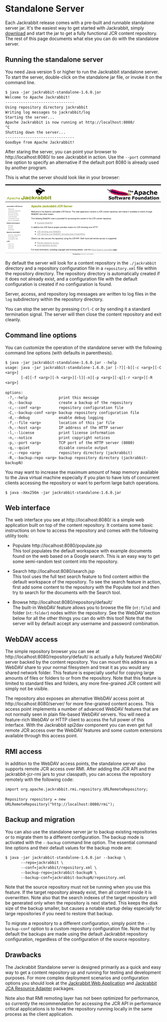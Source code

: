 <!--
   Licensed to the Apache Software Foundation (ASF) under one or more
   contributor license agreements.  See the NOTICE file distributed with
   this work for additional information regarding copyright ownership.
   The ASF licenses this file to You under the Apache License, Version 2.0
   (the "License"); you may not use this file except in compliance with
   the License.  You may obtain a copy of the License at

       http://www.apache.org/licenses/LICENSE-2.0

   Unless required by applicable law or agreed to in writing, software
   distributed under the License is distributed on an "AS IS" BASIS,
   WITHOUT WARRANTIES OR CONDITIONS OF ANY KIND, either express or implied.
   See the License for the specific language governing permissions and
   limitations under the License.
-->

Standalone Server
=================
Each Jackrabbit release comes with a pre-built and runnable standalone server jar. It's the easiest way to get started 
with Jackrabbit, simply [download](downloads.html) and start the jar to get a fully functional JCR content repository.
The rest of this page documents what else you can do with the standalone server.


Running the standalone server
-----------------------------
You need Java version 5 or higher to run the Jackrabbit standalone server.
To start the server, double-click on the standalone jar file, or invoke it
on the command line.

    $ java -jar jackrabbit-standalone-1.6.0.jar
    Welcome to Apache Jackrabbit!
    -------------------------------
    Using repository directory jackrabbit
    Writing log messages to jackrabbit/log
    Starting the server...
    Apache Jackrabbit is now running at http://localhost:8080/
    ^C
    Shutting down the server...
    -------------------------------
    Goodbye from Apache Jackrabbit!


After staring the server, you can point your browser to http://localhost:8080/ 
to see Jackrabbit in action. Use the `--port` command line option to specify an 
alternative if the default port 8080 is already used by another program.

This is what the server should look like in your browser:

![Standalone Server Screenshot](standalone-server/standalone500.png)

By default the server will look for a content repository in the
`./jackrabbit` directory and a repository configuration file in a
`repository.xml` file within the repository directory. The repository
directory is automatically created if it does not already exist, and a
configuration file with the default configuration is created if no
configuration is found.

Server, access, and repository log messages are written to log files in the `log` 
subdirectory within the repository directory.

You can stop the server by pressing `Ctrl-C` or by sending it a standard
termination signal. The server will then close the content repository and
exit cleanly.


Command line options
--------------------
You can customize the operation of the standalone server with the following
command line options (with defaults in parenthesis).

    $ java -jar jackrabbit-standalone-1.6.0.jar --help
    usage: java -jar jackrabbit-standalone-1.6.0.jar [-?][-b][-c <arg>][-C <arg>]
           [-d][-f <arg>][-h <arg>][-l][-n][-p <arg>][-q][-r <arg>][-R <arg>]
    
    options:
     -?,--help              print this message
     -b,--backup            create a backup of the repository
     -c,--conf <arg>        repository configuration file
     -C,--backup-conf <arg> backup repository configuration file
     -d,--debug             enable debug logging
     -f,--file <arg>        location of this jar file
     -h,--host <arg>        IP address of the HTTP server
     -l,--license           print license information
     -n,--notice            print copyright notices
     -p,--port <arg>        TCP port of the HTTP server (8080)
     -q,--quiet             disable console output
     -r,--repo <arg>        repository directory (jackrabbit)
     -R,--backup-repo <arg> backup repository directory (jackrabbit-backupN)

You may want to increase the maximum amount of heap memory available to the
Java virtual machine especially if you plan to have lots of concurrent
clients accessing the repository or want to perform large batch operations.

    $ java -Xmx256m -jar jackrabbit-standalone-1.6.0.jar


Web interface
-------------
The web interface you see at http://localhost:8080/
is a simple web application built on top of the content repository. It
contains some basic instructions on how to access the repository and comes
with the following utility tools:

* Populate http://localhost:8080/populate.jsp  
    This tool populates the default workspace with example documents found on
    the web based on a Google search. This is an easy way to get some
    semi-random test content into the repository.

* Search http://localhost:8080/search.jsp  
    This tool uses the full text search feature to find content within the
    default workspace of the repository. To see the search feature in action,
    first add some content to the repository with the Populate tool and then
    try to search for the documents with the Search tool.

* Browse http://localhost:8080/repository/default/  
    The built-in WebDAV feature allows you to browse the file (`nt:file`)
    and folder (`nt:folder`) nodes within the repository. See the WebDAV
    section below for all the other things you can do with this tool! Note that
    the server will by default accept any username and password combination.


WebDAV access
-------------
The simple repository browser you can see at http://localhost:8080/repository/default/
is actually a fully featured WebDAV server backed by the content
repository. You can mount this address as a WebDAV share to your normal
filesystem and treat it as you would any shared network folder. This
feature is especially useful for copying large amounts of files or folders
to or from the repository. Note that this feature is limited to standard
files and folders, any more fine-grained JCR content will simply not be
visible.

The repository also exposes an alternative WebDAV access point at http://localhost:8080/server/
for more fine-grained content access. This access point implements a
number of advanced WebDAV features that are not normally seen in plain
file-based WebDAV servers. You will need a feature-rich WebDAV or HTTP
client to access the full power of this interface. With the Jackrabbit
spi2dav component you can even get full remote JCR access over the WebDAV
features and some custom extensions available through this access point.


RMI access
----------
In addition to the WebDAV access points, the standalone server also
supports remote JCR access over RMI. After adding the JCR API and the
jackrabbit-jcr-rmi jars to your classpath, you can access the repository
remotely with the following code:


    import org.apache.jackrabbit.rmi.repository.URLRemoteRepository;

    Repository repository = new URLRemoteRepository("http://localhost:8080/rmi");


Backup and migration
--------------------
You can also use the standalone server jar to backup existing repositories
or to migrate them to a different configuration. The backup mode is
activated with the `--backup` command line option. The essential command
line options and their default values for the backup mode are:
    
    $ java -jar jackrabbit-standalone-1.6.0.jar --backup \
           --repo=jackrabbit \
           --conf=jackrabbit/repository.xml \
           --backup-repo=jackrabbit-backupN \
           --backup-conf=jackrabbit-backupN/repository.xml


Note that the source repository must not be running when you use this
feature. If the target repository already exist, then all content inside it
is overwritten. Note also that the search indexes of the target repository
will be generated only when the repository is next started. This keeps the
disk size of the backup smaller, but causes a notable startup delay
especially for large repositories if you need to restore that backup.

To migrate a repository to a different configuration, simply point the
`--backup-conf` option to a custom repository configuration file. Note
that by default the backups are made using the default Jackrabbit
repository configuration, regardless of the configuration of the source
repository.


Drawbacks
---------
The Jackrabbit Standalone server is designed primarily as a quick and easy
way to get a content repository up and running for testing and development
purposes. For more complex deployment scenarios and configuration options
you should look at the [Jackrabbit Web Application](jackrabbit-web-application.html)
and [Jackrabbit JCA Resource Adapter](jackrabbit-jca-resource-adapter.html)
packages.

Note also that RMI remoting layer has not been optimized for performance,
so currently the recommendation for accessing the JCR API in performance
critical applications is to have the repository running locally in the same
process as the client application.
